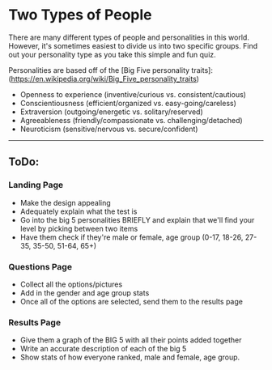 # Two Types of People
There are many different types of people and personalities in this world. However, it's sometimes easiest to divide us into two specific groups. Find out your personality type as you take this simple and fun quiz.

Personalities are based off of the [Big Five personality traits]: (https://en.wikipedia.org/wiki/Big_Five_personality_traits)

* Openness to experience (inventive/curious vs. consistent/cautious)
* Conscientiousness (efficient/organized vs. easy-going/careless)
* Extraversion (outgoing/energetic vs. solitary/reserved)
* Agreeableness (friendly/compassionate vs. challenging/detached)
* Neuroticism (sensitive/nervous vs. secure/confident)



---



## ToDo:

### Landing Page
* Make the design appealing
* Adequately explain what the test is
* Go into the big 5 personalities BRIEFLY and explain that we'll find your level by picking between two items
* Have them check if they're male or female, age group (0-17, 18-26, 27-35, 35-50, 51-64, 65+)

### Questions Page
* Collect all the options/pictures
* Add in the gender and age group stats
* Once all of the options are selected, send them to the results page

### Results Page
* Give them a graph of the BIG 5 with all their points added together
* Write an accurate description of each of the big 5
* Show stats of how everyone ranked, male and female, age group.
